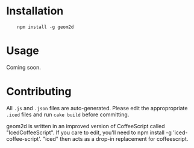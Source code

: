 
Installation
============
```
	npm install -g geom2d
```

Usage
=============
Coming soon.


Contributing
============
All `.js` and `.json` files are auto-generated. Please edit the appropropriate `.iced` files and run `cake build` before committing.

geom2d is written in an improved version of CoffeeScript called "IcedCoffeeScript". If you care to edit, you'll need to npm install -g 'iced-coffee-script'. "iced" then acts as a drop-in replacement for coffeescript.


